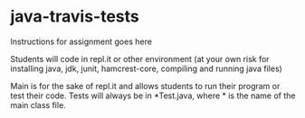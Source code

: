 # java-travis-tests

Instructions for assignment goes here

Students will code in repl.it or other environment (at your own risk for installing java, jdk, junit, hamcrest-core, compiling and running java files)

Main is for the sake of repl.it and allows students to run their program or test their code.
Tests will always be in \*Test.java, where \* is the name of the main class file.
